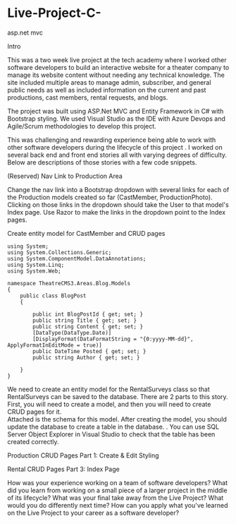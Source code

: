 # Live-Project-C-
asp.net mvc

Intro 

This was a two week live project at the tech academy where I worked other software developers to build an interactive website for a theater company to manage its website content without needing any technical knowledge.
The site included multiple areas to manage admin, subscriber, and general public needs as well as included information on the current and past productions, cast members, rental requests, and blogs.

The project was built using ASP.Net MVC and Entity Framework in C# with Bootstrap styling. We used Visual Studio as the IDE with Azure Devops and Agile/Scrum methodologies to develop this project.

This was challenging and rewarding experience being able to work with other software developers during the lifecycle of this project . I worked on several back end and front end stories all with varying degrees of difficulty. 
Below are descriptions of those stories with a few code snippets.


(Reserved) Nav Link to Production Area

Change the nav link into a Bootstrap dropdown with several links for each of the Production models created so far (CastMember, ProductionPhoto).  Clicking on those links in the dropdown should take the User to that model's Index page.  Use Razor to make the links in the dropdown point to the Index pages.

Create entity model for CastMember and CRUD pages

```
using System;
using System.Collections.Generic;
using System.ComponentModel.DataAnnotations;
using System.Linq;
using System.Web;

namespace TheatreCMS3.Areas.Blog.Models
{
    public class BlogPost
    {

        public int BlogPostId { get; set; }
        public string Title { get; set; }
        public string Content { get; set; }
        [DataType(DataType.Date)]
        [DisplayFormat(DataFormatString = "{0:yyyy-MM-dd}", ApplyFormatInEditMode = true)]
        public DateTime Posted { get; set; }
        public string Author { get; set; }
    
    }
}

```
We need to create an entity model for the RentalSurveys class so that RentalSurveys can be saved to the database. There are 2 parts to this story. First, you will need to create a model, and then you will need to create CRUD pages for it.  
Attached is the schema for this model. After creating the model, you should update the database to create a table in the database. . You can use SQL Server Object Explorer in Visual Studio to check that the table has been created correctly. 

Production CRUD Pages Part 1: Create & Edit Styling

Rental CRUD Pages Part 3: Index Page


How was your experience working on a team of software developers?
What did you learn from working on a small piece of a larger project in the middle of its lifecycle?
What was your final take away from the Live Project? What would you do differently next time?
How can you apply what you've learned on the Live Project to your career as a software developer?